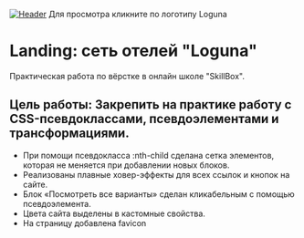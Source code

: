 [![Header](https://github.com/EvseevRoman/Landing_hotel_chain_Loguna/blob/main/img/logo.svg)](https://evseevroman.github.io/Landing_hotel_chain_Loguna/)              Для просмотра кликните по логотипу Loguna
# Landing: сеть отелей "Loguna"
Практическая работа по вёрстке в онлайн школе "SkillBox".
## Цель работы: Закрепить на практике работу с CSS-псевдоклассами, псевдоэлементами и трансформациями.
- При помощи псевдокласса :nth-child сделана сетка элементов, которая не меняется при добавлении новых блоков.
- Реализованы плавные ховер-эффекты для всех ссылок и кнопок на сайте.
- Блок «Посмотреть все варианты» сделан кликабельным с помощью псевдоэлемента.
- Цвета сайта выделены в кастомные свойства.
- На страницу добавлена favicon
